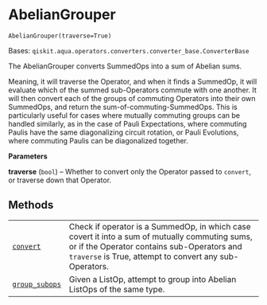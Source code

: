 # AbelianGrouper

<span id="undefined" />

`AbelianGrouper(traverse=True)`

Bases: `qiskit.aqua.operators.converters.converter_base.ConverterBase`

The AbelianGrouper converts SummedOps into a sum of Abelian sums.

Meaning, it will traverse the Operator, and when it finds a SummedOp, it will evaluate which of the summed sub-Operators commute with one another. It will then convert each of the groups of commuting Operators into their own SummedOps, and return the sum-of-commuting-SummedOps. This is particularly useful for cases where mutually commuting groups can be handled similarly, as in the case of Pauli Expectations, where commuting Paulis have the same diagonalizing circuit rotation, or Pauli Evolutions, where commuting Paulis can be diagonalized together.

**Parameters**

**traverse** (`bool`) – Whether to convert only the Operator passed to `convert`, or traverse down that Operator.

## Methods

|                                                                                                                                                                                                            |                                                                                                                                                                                                         |
| ---------------------------------------------------------------------------------------------------------------------------------------------------------------------------------------------------------- | ------------------------------------------------------------------------------------------------------------------------------------------------------------------------------------------------------- |
| [`convert`](qiskit.aqua.operators.converters.AbelianGrouper.convert#qiskit.aqua.operators.converters.AbelianGrouper.convert "qiskit.aqua.operators.converters.AbelianGrouper.convert")                     | Check if operator is a SummedOp, in which case covert it into a sum of mutually commuting sums, or if the Operator contains sub-Operators and `traverse` is True, attempt to convert any sub-Operators. |
| [`group_subops`](qiskit.aqua.operators.converters.AbelianGrouper.group_subops#qiskit.aqua.operators.converters.AbelianGrouper.group_subops "qiskit.aqua.operators.converters.AbelianGrouper.group_subops") | Given a ListOp, attempt to group into Abelian ListOps of the same type.                                                                                                                                 |
